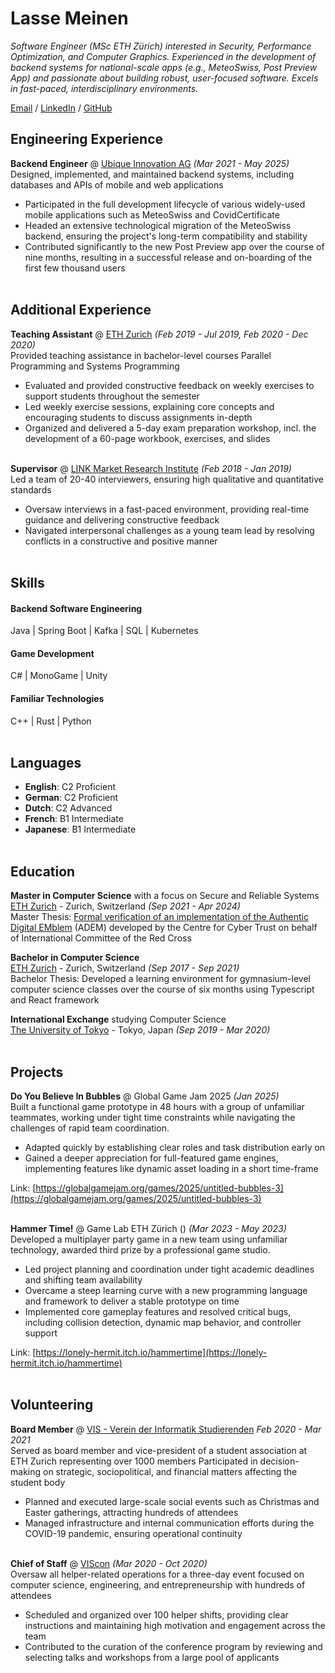 # Lasse Meinen

_Software Engineer (MSc ETH Zürich) interested in Security, Performance Optimization, and Computer Graphics. Experienced in the development of backend systems for national-scale apps (e.g., MeteoSwiss, Post Preview App) and passionate about building robust, user-focused software. Excels in fast-paced, interdisciplinary environments._

[Email](mailto:lasse.meinen@proton.me) / [LinkedIn](https://www.linkedin.com/in/lasse-meinen/) / [GitHub](https://github.com/lmeinen) 

## Engineering Experience

**Backend Engineer** @ [Ubique Innovation AG](https://www.ubique.ch/) _(Mar 2021 - May 2025)_ <br>
Designed, implemented, and maintained backend systems, including databases and APIs of mobile and web applications
- Participated in the full development lifecycle of various widely-used mobile applications such as MeteoSwiss and CovidCertificate
- Headed an extensive technological migration of the MeteoSwiss backend, ensuring the project's long-term compatibility and stability
- Contributed significantly to the new Post Preview app over the course of nine months, resulting in a successful release and on-boarding of the first few thousand users
<br><br>

## Additional Experience

**Teaching Assistant** @ [ETH Zurich](https://ethz.ch/) _(Feb 2019 - Jul 2019, Feb 2020 - Dec 2020)_ <br>
Provided teaching assistance in bachelor-level courses Parallel Programming and Systems Programming
- Evaluated and provided constructive feedback on weekly exercises to support students throughout the semester
- Led weekly exercise sessions, explaining core concepts and encouraging students to discuss assignments in-depth
- Organized and delivered a 5-day exam preparation workshop, incl. the development of a 60-page workbook, exercises, and slides
<br><br>

**Supervisor** @ [LINK Market Research Institute](https://www.link.ch/) _(Feb 2018 - Jan 2019)_ <br>
Led a team of 20-40 interviewers, ensuring high qualitative and quantitative standards
- Oversaw interviews in a fast-paced environment, providing real-time guidance and delivering constructive feedback
- Navigated interpersonal challenges as a young team lead by resolving conflicts in a constructive and positive manner
<br><br>

## Skills
#### Backend Software Engineering
Java | Spring Boot | Kafka | SQL | Kubernetes

#### Game Development
C# | MonoGame | Unity

#### Familiar Technologies
C++ | Rust | Python
<br><br>

## Languages

- **English**: C2 Proficient
- **German**: C2 Proficient
- **Dutch**: C2 Advanced
- **French**: B1 Intermediate
- **Japanese**: B1 Intermediate 
<br><br>

## Education

**Master in Computer Science** with a focus on Secure and Reliable Systems<br>
[ETH Zurich](https://ethz.ch/) - Zurich, Switzerland _(Sep 2021 - Apr 2024)_ <br>
Master Thesis: [Formal verification of an implementation of the Authentic Digital EMblem](https://ethz.ch/content/dam/ethz/special-interest/infk/chair-program-method/pm/documents/Education/Theses/Lasse_Meinen_MA_Description.pdf) (ADEM) developed by the Centre for Cyber Trust on behalf of International Committee of the Red Cross <br>

**Bachelor in Computer Science**<br>
[ETH Zurich](https://ethz.ch/) - Zurich, Switzerland _(Sep 2017 - Sep 2021)_<br>
Bachelor Thesis: Developed a learning environment for gymnasium-level computer science classes over the course of six months using Typescript and React framework<br>

**International Exchange** studying Computer Science<br>
[The University of Tokyo](https://www.u-tokyo.ac.jp/en/) - Tokyo, Japan _(Sep 2019 - Mar 2020)_
<br><br>

## Projects
**Do You Believe In Bubbles** @ Global Game Jam 2025  _(Jan 2025)_ <br>
Built a functional game prototype in 48 hours with a group of unfamiliar teammates, working under tight time constraints while navigating the challenges of rapid team coordination.
- Adapted quickly by establishing clear roles and task distribution early on
- Gained a deeper appreciation for full-featured game engines, implementing features like dynamic asset loading in a short time-frame

Link: [https://globalgamejam.org/games/2025/untitled-bubbles-3](https://globalgamejam.org/games/2025/untitled-bubbles-3)
<br><br>

**Hammer Time!** @ Game Lab ETH Zürich () _(Mar 2023 - May 2023)_ <br>
Developed a multiplayer party game in a new team using unfamiliar technology, awarded third prize by a professional game studio.
- Led project planning and coordination under tight academic deadlines and shifting team availability
- Overcame a steep learning curve with a new programming language and framework to deliver a stable prototype on time
- Implemented core gameplay features and resolved critical bugs, including collision detection, dynamic map behavior, and controller support

Link: [https://lonely-hermit.itch.io/hammertime](https://lonely-hermit.itch.io/hammertime)
<br><br>

## Volunteering

**Board Member** @ [VIS - Verein der Informatik Studierenden](https://vis.ethz.ch/) _Feb 2020 - Mar 2021_ <br>
Served as board member and vice-president of a student association at ETH Zurich representing over 1000 members
Participated in decision-making on strategic, sociopolitical, and financial matters affecting the student body
- Planned and executed large-scale social events such as Christmas and Easter gatherings, attracting hundreds of attendees
- Managed infrastructure and internal communication efforts during the COVID-19 pandemic, ensuring operational continuity
<br><br>

**Chief of Staff** @ [VIScon](https://viscon.vis.ethz.ch/) _(Mar 2020 - Oct 2020)_ <br>
Oversaw all helper-related operations for a three-day event focused on computer science, engineering, and entrepreneurship with hundreds of attendees
- Scheduled and organized over 100 helper shifts, providing clear instructions and maintaining high motivation and engagement across the team
- Contributed to the curation of the conference program by reviewing and selecting talks and workshops from a large pool of applicants
<br><br>



